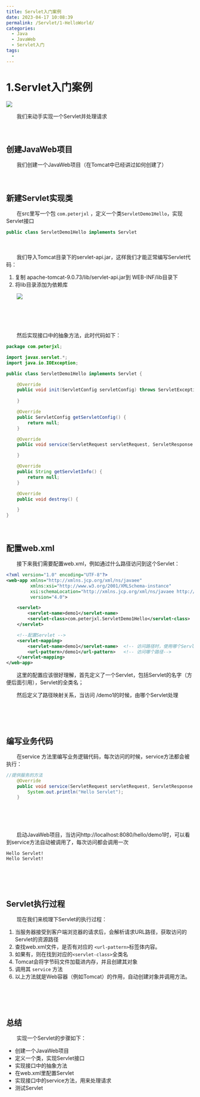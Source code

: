 ```yaml
---
title: Servlet入门案例
date: 2023-04-17 10:08:39
permalink: /Servlet/1-HelloWorld/
categories:
  - Java
  - JavaWeb
  - Servlet入门
tags:
  - 
---
```

# 1.Servlet入门案例

![](https://image.peterjxl.com/blog/263.jpg)


　　我们来动手实现一个Servlet并处理请求

<!-- more -->

　　‍

## 创建JavaWeb项目

　　我们创建一个JavaWeb项目（在Tomcat中已经讲过如何创建了）

　　‍

## 新建Servlet实现类

　　在src里写一个包 `com.peterjxl` ，定义一个类`ServletDemo1Hello`，实现Servlet接口

```java
public class ServletDemo1Hello implements Servlet
```

　　‍

　　我们导入Tomcat目录下的servlet-api.jar，这样我们才能正常编写Servlet代码：

1. 复制 apache-tomcat-9.0.73/lib/servlet-api.jar到 WEB-INF/lib目录下
2. 将lib目录添加为依赖库

　　​![](https://image.peterjxl.com/blog/image-20230331080359-3ii5re8.png)​

　　‍

　　‍

　　然后实现接口中的抽象方法，此时代码如下：

```java
package com.peterjxl;

import javax.servlet.*;
import java.io.IOException;

public class ServletDemo1Hello implements Servlet {

    @Override
    public void init(ServletConfig servletConfig) throws ServletException {
      
    }

    @Override
    public ServletConfig getServletConfig() {
        return null;
    }

    @Override
    public void service(ServletRequest servletRequest, ServletResponse servletResponse) throws ServletException, IOException {

    }

    @Override
    public String getServletInfo() {
        return null;
    }

    @Override
    public void destroy() {

    }
}

```

　　‍

## 配置web.xml

　　接下来我们需要配置web.xml，例如通过什么路径访问到这个Servlet：

```xml
<?xml version="1.0" encoding="UTF-8"?>
<web-app xmlns="http://xmlns.jcp.org/xml/ns/javaee"
         xmlns:xsi="http://www.w3.org/2001/XMLSchema-instance"
         xsi:schemaLocation="http://xmlns.jcp.org/xml/ns/javaee http://xmlns.jcp.org/xml/ns/javaee/web-app_4_0.xsd"
         version="4.0">

    <servlet>
        <servlet-name>demo1</servlet-name>
        <servlet-class>com.peterjxl.ServletDemo1Hello</servlet-class>
    </servlet>

    <!--配置Servlet -->
    <servlet-mapping>
        <servlet-name>demo1</servlet-name>  <!-- 访问路径时，使用哪个Servlet-->
        <url-pattern>/demo1</url-pattern>   <!-- 访问哪个路径-->
    </servlet-mapping>
</web-app>
```

　　这里的配置应该很好理解，首先定义了一个Servlet，包括Servlet的名字（方便后面引用），Servlet的全类名；

　　然后定义了路径映射关系，当访问 /demo1的时候，由哪个Servlet处理

　　‍

　　‍

## 编写业务代码

　　在service 方法里编写业务逻辑代码，每次访问的时候，service方法都会被执行：

```java
//提供服务的方法
    @Override
    public void service(ServletRequest servletRequest, ServletResponse servletResponse) throws ServletException, IOException {
        System.out.println("Hello Servlet");
    }
```

　　‍

　　‍

　　启动JavaWeb项目，当访问http://localhost:8080/hello/demo1时，可以看到service方法自动被调用了，每次访问都会调用一次

```
Hello Servlet!
Hello Servlet!
```

　　‍

　　‍

## Servlet执行过程

　　现在我们来梳理下Servlet的执行过程：

1. 当服务器接受到客户端浏览器的请求后，会解析请求URL路径，获取访问的Servlet的资源路径
2. 查找web.xml文件，是否有对应的 `<url-pattern>`​  标签体内容。
3. 如果有，则在找到对应的`<servlet-class>`​全类名
4. Tomcat会将字节码文件加载进内存，并且创建其对象
5. 调用其  `service`​ 方法
6. 以上方法就是Web容器（例如Tomcat）的作用，自动创建对象并调用方法。

　　‍

　　‍

## 总结

　　实现一个Servlet的步骤如下：

* 创建一个JavaWeb项目
* 定义一个类，实现Servlet接口
* 实现接口中的抽象方法
* 在web.xml里配置Servlet
* 实现接口中的service方法，用来处理请求
* 测试Servlet

